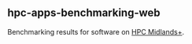 ## hpc-apps-benchmarking-web
Benchmarking results for software on [HPC Midlands+](http://www.hpc-midlands-plus.ac.uk/).
